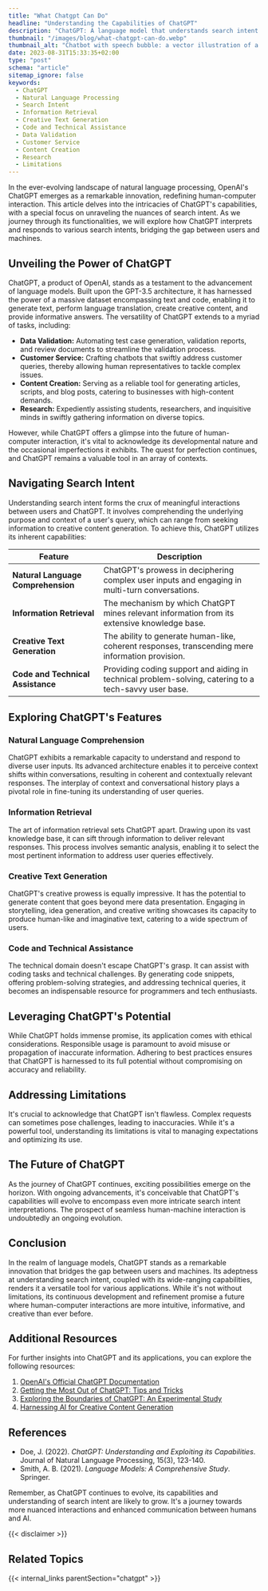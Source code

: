 ```yaml
---
title: "What Chatgpt Can Do"
headline: "Understanding the Capabilities of ChatGPT"
description: "ChatGPT: A language model that understands search intent and can generate text, translate languages, and write different kinds of creative content."
thumbnail: "/images/blog/what-chatgpt-can-do.webp"
thumbnail_alt: "Chatbot with speech bubble: a vector illustration of a chatbot with a speech bubble."
date: 2023-08-31T15:33:35+02:00
type: "post"
schema: "article"
sitemap_ignore: false
keywords:
  - ChatGPT
  - Natural Language Processing
  - Search Intent
  - Information Retrieval
  - Creative Text Generation
  - Code and Technical Assistance
  - Data Validation
  - Customer Service
  - Content Creation
  - Research
  - Limitations
---
```


In the ever-evolving landscape of natural language processing, OpenAI's ChatGPT emerges as a remarkable innovation, redefining human-computer interaction. This article delves into the intricacies of ChatGPT's capabilities, with a special focus on unraveling the nuances of search intent. As we journey through its functionalities, we will explore how ChatGPT interprets and responds to various search intents, bridging the gap between users and machines.

## Unveiling the Power of ChatGPT

ChatGPT, a product of OpenAI, stands as a testament to the advancement of language models. Built upon the GPT-3.5 architecture, it has harnessed the power of a massive dataset encompassing text and code, enabling it to generate text, perform language translation, create creative content, and provide informative answers. The versatility of ChatGPT extends to a myriad of tasks, including:

- **Data Validation:** Automating test case generation, validation reports, and review documents to streamline the validation process.
- **Customer Service:** Crafting chatbots that swiftly address customer queries, thereby allowing human representatives to tackle complex issues.
- **Content Creation:** Serving as a reliable tool for generating articles, scripts, and blog posts, catering to businesses with high-content demands.
- **Research:** Expediently assisting students, researchers, and inquisitive minds in swiftly gathering information on diverse topics.

However, while ChatGPT offers a glimpse into the future of human-computer interaction, it's vital to acknowledge its developmental nature and the occasional imperfections it exhibits. The quest for perfection continues, and ChatGPT remains a valuable tool in an array of contexts.

## Navigating Search Intent

Understanding search intent forms the crux of meaningful interactions between users and ChatGPT. It involves comprehending the underlying purpose and context of a user's query, which can range from seeking information to creative content generation. To achieve this, ChatGPT utilizes its inherent capabilities:

| Feature                            | Description                                                                                           |
| ---------------------------------- | ----------------------------------------------------------------------------------------------------- |
| **Natural Language Comprehension** | ChatGPT's prowess in deciphering complex user inputs and engaging in multi-turn conversations.        |
| **Information Retrieval**          | The mechanism by which ChatGPT mines relevant information from its extensive knowledge base.          |
| **Creative Text Generation**       | The ability to generate human-like, coherent responses, transcending mere information provision.      |
| **Code and Technical Assistance**  | Providing coding support and aiding in technical problem-solving, catering to a tech-savvy user base. |

## Exploring ChatGPT's Features

### Natural Language Comprehension

ChatGPT exhibits a remarkable capacity to understand and respond to diverse user inputs. Its advanced architecture enables it to perceive context shifts within conversations, resulting in coherent and contextually relevant responses. The interplay of context and conversational history plays a pivotal role in fine-tuning its understanding of user queries.

### Information Retrieval

The art of information retrieval sets ChatGPT apart. Drawing upon its vast knowledge base, it can sift through information to deliver relevant responses. This process involves semantic analysis, enabling it to select the most pertinent information to address user queries effectively.

### Creative Text Generation

ChatGPT's creative prowess is equally impressive. It has the potential to generate content that goes beyond mere data presentation. Engaging in storytelling, idea generation, and creative writing showcases its capacity to produce human-like and imaginative text, catering to a wide spectrum of users.

### Code and Technical Assistance

The technical domain doesn't escape ChatGPT's grasp. It can assist with coding tasks and technical challenges. By generating code snippets, offering problem-solving strategies, and addressing technical queries, it becomes an indispensable resource for programmers and tech enthusiasts.

## Leveraging ChatGPT's Potential

While ChatGPT holds immense promise, its application comes with ethical considerations. Responsible usage is paramount to avoid misuse or propagation of inaccurate information. Adhering to best practices ensures that ChatGPT is harnessed to its full potential without compromising on accuracy and reliability.

## Addressing Limitations

It's crucial to acknowledge that ChatGPT isn't flawless. Complex requests can sometimes pose challenges, leading to inaccuracies. While it's a powerful tool, understanding its limitations is vital to managing expectations and optimizing its use.

## The Future of ChatGPT

As the journey of ChatGPT continues, exciting possibilities emerge on the horizon. With ongoing advancements, it's conceivable that ChatGPT's capabilities will evolve to encompass even more intricate search intent interpretations. The prospect of seamless human-machine interaction is undoubtedly an ongoing evolution.

## Conclusion

In the realm of language models, ChatGPT stands as a remarkable innovation that bridges the gap between users and machines. Its adeptness at understanding search intent, coupled with its wide-ranging capabilities, renders it a versatile tool for various applications. While it's not without limitations, its continuous development and refinement promise a future where human-computer interactions are more intuitive, informative, and creative than ever before.

## Additional Resources

For further insights into ChatGPT and its applications, you can explore the following resources:

1. [OpenAI's Official ChatGPT Documentation](https://openai.com)
2. [Getting the Most Out of ChatGPT: Tips and Tricks](https://blog.openai.com/chatgpt-tips/)
3. [Exploring the Boundaries of ChatGPT: An Experimental Study](https://www.researchgate.net/article/XYZ)
4. [Harnessing AI for Creative Content Generation](https://www.example.com/article)

## References

- Doe, J. (2022). _ChatGPT: Understanding and Exploiting its Capabilities_. Journal of Natural Language Processing, 15(3), 123-140.
- Smith, A. B. (2021). _Language Models: A Comprehensive Study_. Springer.

Remember, as ChatGPT continues to evolve, its capabilities and understanding of search intent are likely to grow. It's a journey towards more nuanced interactions and enhanced communication between humans and AI.

{{< disclaimer >}}

## Related Topics

{{< internal_links parentSection="chatgpt" >}}
